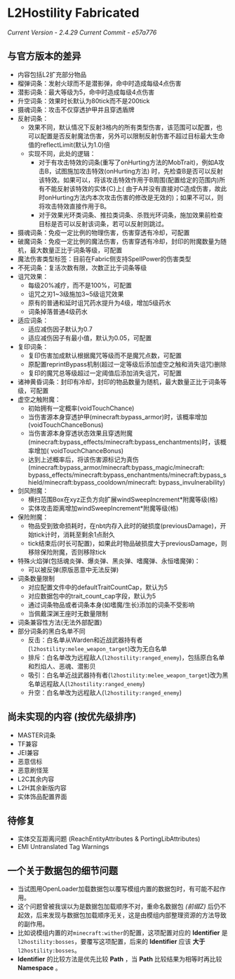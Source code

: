 # L2Hostility Fabricated

*Current Version - 2.4.29*
*Current Commit - e57a776*

## 与官方版本的差异

- 内容包括L2扩充部分物品
- 榴弹词条：发射火球而不是潜影弹，命中时造成每级4点伤害
- 潜影词条：最大等级为5，命中时造成每级4点伤害
- 升空词条：效果时长默认为80tick而不是200tick
- 摄魂词条：攻击不仅穿透护甲并且穿透盾牌
- 反射词条：
    - 效果不同，默认情况下反射3格内的所有类型伤害，该范围可以配置，也可以配置是否反射魔法伤害，另外可以限制反射伤害不超过目标最大生命值的reflectLimit(默认为1.0)倍
    - 实现不同，此处的逻辑：
        - 对于有攻击特效的词条(重写了onHurting方法的MobTrait)，例如A攻击B，试图施加攻击特效(onHurting方法)
          时，先检查B是否可以反射该特效。如果可以，将该攻击特效作用于B周围(配置给定的范围内)所有不能反射该特效的实体{C}上(
          由于A并没有直接对C造成伤害，故此时onHurting方法内本次攻击伤害的修改是无效的)；如果不可以，则将攻击特效直接作用于B。
        - 对于效果光环类词条、推拉类词条、杀戮光环词条，施加效果前检查目标是否可以反射该词条，若可以反射则跳过。
- 摄魂词条：免疫一定比例的物理伤害，伤害穿透有冷却，可配置
- 破魔词条：免疫一定比例的魔法伤害，伤害穿透有冷却，封印的附魔数量为随机，最大数量正比于词条等级，可配置
- 魔法伤害类型标签：目前在Fabric侧支持SpellPower的伤害类型
- 不死词条：复活次数有限，次数正比于词条等级
- 诅咒效果：
    - 每级20%减疗，而不是100%，可配置
    - 诅咒之刃1~3级施加3~5级诅咒效果
    - 原有的普通和延时诅咒药水提升为4级，增加5级药水
    - 词条掉落普通4级药水
- 适应词条：
    - 适应减伤因子默认为0.7
    - 适应减伤因子有最小值，默认为0.05，可配置
- 复印词条：
    - 复印伤害加成默认根据魔咒等级而不是魔咒点数，可配置
    - 原配置reprintBypass机制(超过一定等级后添加虚空之触和消失诅咒)删除
    - 复印的魔咒总等级超过一定阈值后添加消失诅咒，可配置
- 诸神黄昏词条：封印有冷却，封印的物品数量为随机，最大数量正比于词条等级，可配置
- 虚空之触附魔：
    - 初始拥有一定概率(voidTouchChance)
    - 当伤害源本身穿透护甲(minecraft:bypass_armor)时，该概率增加(voidTouchChanceBonus)
    - 当伤害源本身穿透状态效果且穿透附魔(minecraft:bypass_effects/minecraft:bypass_enchantments)时，该概率增加(
      voidTouchChanceBonus)
    - 达到上述概率后，将该伤害源标记为真伤(minecraft:bypass_armor/minecraft:bypass_magic/minecraft:
      bypass_effects/minecraft:bypass_enchantments/minecraft:bypass_shield/minecraft:bypass_cooldown/minecraft:
      bypass_invulnerability)
- 剑风附魔：
    - 横扫范围Box在xyz正负方向扩展windSweepIncrement*附魔等级(格)
    - 实体攻击距离增加windSweepIncrement*附魔等级(格)
- 保险附魔：
    - 物品受到致命损耗时，在nbt内存入此时的破损度(previousDamage)，开始tick计时，消耗至剩余1点耐久
    - tick结束后(时长可配置)，如果此时物品破损度大于previousDamage，则移除保险附魔，否则移除tick
- 特殊火焰弹(包括魂炎弹、爆炎弹、黑炎弹、嗜魔弹、永恒嗜魔弹)：
    - 可以被反弹(原版恶意中无法反弹)
- 词条数量限制
    - 对应配置文件中的defaultTraitCountCap，默认为5
    - 对应数据包中的trait_count_cap字段，默认为5
    - 通过词条物品或者词条本身(如嗜魔/生长)添加的词条不受影响
    - 当佩戴深渊王座时无数量限制
- 词条兼容性方法(无法外部配置)
- 部分词条的黑白名单不同
    - 反击：白名单从Warden和近战武器持有者(`l2hostility:melee_weapon_target`)改为无白名单
    - 排斥：白名单改为远程敌人(`l2hostility:ranged_enemy`)，包括原白名单和烈焰人、恶魂、潜影贝
    - 吸引：白名单近战武器持有者(`l2hostility:melee_weapon_target`)改为黑名单远程敌人(`l2hostility:ranged_enemy`)
    - 升空：白名单改为远程敌人(`l2hostility:ranged_enemy`)

## 尚未实现的内容 (按优先级排序)

- MASTER词条
- TF兼容
- JEI兼容
- 恶意信标
- 恶意刷怪笼
- L2C其余内容
- L2H其余新版内容
- 实体饰品配置界面

## 待修复

- 实体交互距离问题 (ReachEntityAttributes & PortingLibAttributes)
- EMI Untranslated Tag Warnings

## 一个关于数据包的细节问题

- 当试图用OpenLoader加载数据包以覆写模组内置的数据包时，有可能不起作用。
- 这个问题曾被我误以为是数据包加载顺序不对，重命名数据包 *(前缀Z)* 后仍不起效，后来发现与数据包加载顺序无关，这是由模组内部整理资源的方法导致的副作用。
- 比如说模组内置的对`minecraft:wither`的配置，这项配置对应的 **Identifier** 是`l2hostility:bosses`，要覆写这项配置，后来的
  **Identifier** 应该 **大于** `l2hostility:bosses`。
- **Identifier** 的比较方法是优先比较 **Path** ，当 **Path** 比较结果为相等时再比较 **Namespace** 。